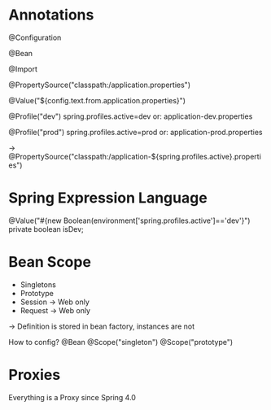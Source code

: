 # Annotations

@Configuration

@Bean

@Import

@PropertySource("classpath:/application.properties")

@Value("${config.text.from.application.properties}")

@Profile("dev")
spring.profiles.active=dev
or: application-dev.properties

@Profile("prod")
spring.profiles.active=prod
or: application-prod.properties

-> @PropertySource("classpath:/application-${spring.profiles.active}.properties")

# Spring Expression Language
@Value("#{new Boolean(environment['spring.profiles.active']=='dev'}")
private boolean isDev;

# Bean Scope
- Singletons
- Prototype
- Session -> Web only
- Request -> Web only

-> Definition is stored in bean factory, instances are not


How to config? 
@Bean
@Scope("singleton")
@Scope("prototype")

# Proxies
Everything is a Proxy since Spring 4.0

